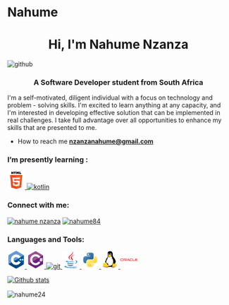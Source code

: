 # Nahume

<h1 align="center">Hi, I'm Nahume Nzanza</h1>

![github](https://user-images.githubusercontent.com/38375869/202238956-6411d310-baaa-43d8-9863-627db8c3fd60.gif)


<h3 align="center">A Software Developer student from South Africa</h3>
<p>I'm a self-motivated, diligent individual with a focus on technology and problem - solving skills. I'm excited to learn anything at any capacity, and I'm interested in developing effective solution that can be implemented in real challenges. I take full advantage over all opportunities to enhance my skills that are presented to me. </p>

- How to reach me **nzanzanahume@gmail.com**
<h3 align="left"> I’m presently learning : </h3>
 <p><a href="https://www.w3.org/html/" target="_blank" rel="noreferrer"> <img src="https://raw.githubusercontent.com/devicons/devicon/master/icons/html5/html5-original-wordmark.svg" alt="html5" width="40" height="40"/> </a> <a href="https://kotlinlang.org" target="_blank" rel="noreferrer"> <img src="https://www.vectorlogo.zone/logos/kotlinlang/kotlinlang-icon.svg" alt="kotlin" width="40" height="40"/> </a> </p>

 <h3 align="left">Connect with me:</h3>
<p align="left">
<a href = "https://www.linkedin.com/in/nahume-nzanza-3506ab1b7/" target ="blank"><img align="center" src="https://raw.githubusercontent.com/rahuldkjain/github-profile-readme-generator/master/src/images/icons/Social/linked-in-alt.svg" alt="nahume nzanza" height="30" width="40" /></a> <a href="https://twitter.com/nahume84" target="blank"><img align="center" src="https://raw.githubusercontent.com/rahuldkjain/github-profile-readme-generator/master/src/images/icons/Social/twitter.svg" alt="nahume84" height="30" width="40" /></a>
</p>

<h3 align="left">Languages and Tools:</h3>
<p align="left"> <a href="https://www.w3schools.com/cpp/" target="_blank" rel="noreferrer"> <img src="https://raw.githubusercontent.com/devicons/devicon/master/icons/cplusplus/cplusplus-original.svg" alt="cplusplus" width="40" height="40"/> </a> <a href="https://www.w3schools.com/cs/" target="_blank" rel="noreferrer"> <img src="https://raw.githubusercontent.com/devicons/devicon/master/icons/csharp/csharp-original.svg" alt="csharp" width="40" height="40"/> </a> <a href="https://git-scm.com/" target="_blank" rel="noreferrer"> <img src="https://www.vectorlogo.zone/logos/git-scm/git-scm-icon.svg" alt="git" width="40" height="40"/> </a> <a href="https://www.java.com" target="_blank" rel="noreferrer"> <img src="https://raw.githubusercontent.com/devicons/devicon/master/icons/java/java-original.svg" alt="java" width="40" height="40"/> </a>  <a href="https://www.python.org" target="_blank" rel="noreferrer"> <img src="https://raw.githubusercontent.com/devicons/devicon/master/icons/python/python-original.svg" alt="python" width="40" height="40"/> </a> <a href="https://www.linux.org/" target="_blank" rel="noreferrer"> <img src="https://raw.githubusercontent.com/devicons/devicon/master/icons/linux/linux-original.svg" alt="linux" width="40" height="40"/> </a>  <a href="https://www.oracle.com/" target="_blank" rel="noreferrer"> <img src="https://raw.githubusercontent.com/devicons/devicon/master/icons/oracle/oracle-original.svg" alt="oracle" width="40" height="40"/> </a>  </p>

[![Github stats](https://github-readme-stats.vercel.app/api?username=nahume24)](https://github.com/nahume24-readme-stats)

<p><img align="center" src="https://github-readme-stats.vercel.app/api/top-langs?username=nahume24&show_icons=true&locale=en&layout=compact" alt="nahume24" /></p>




